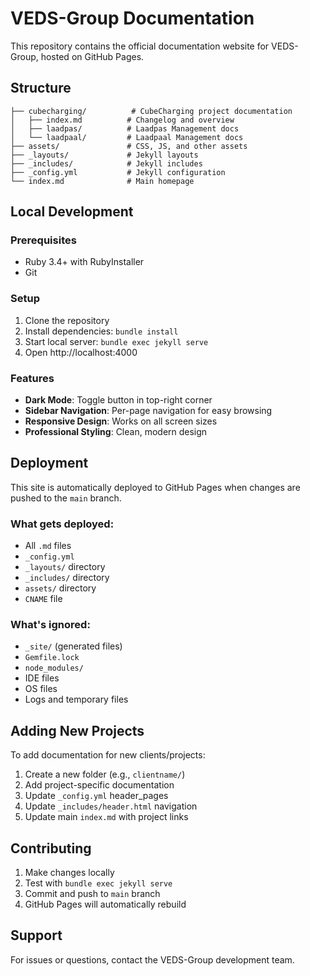 # VEDS-Group Documentation

This repository contains the official documentation website for VEDS-Group, hosted on GitHub Pages.

## Structure

```
├── cubecharging/          # CubeCharging project documentation
│   ├── index.md          # Changelog and overview
│   ├── laadpas/          # Laadpas Management docs
│   └── laadpaal/         # Laadpaal Management docs
├── assets/               # CSS, JS, and other assets
├── _layouts/             # Jekyll layouts
├── _includes/            # Jekyll includes
├── _config.yml           # Jekyll configuration
└── index.md              # Main homepage
```

## Local Development

### Prerequisites
- Ruby 3.4+ with RubyInstaller
- Git

### Setup
1. Clone the repository
2. Install dependencies: `bundle install`
3. Start local server: `bundle exec jekyll serve`
4. Open http://localhost:4000

### Features
- **Dark Mode**: Toggle button in top-right corner
- **Sidebar Navigation**: Per-page navigation for easy browsing
- **Responsive Design**: Works on all screen sizes
- **Professional Styling**: Clean, modern design

## Deployment

This site is automatically deployed to GitHub Pages when changes are pushed to the `main` branch.

### What gets deployed:
- All `.md` files
- `_config.yml`
- `_layouts/` directory
- `_includes/` directory
- `assets/` directory
- `CNAME` file

### What's ignored:
- `_site/` (generated files)
- `Gemfile.lock`
- `node_modules/`
- IDE files
- OS files
- Logs and temporary files

## Adding New Projects

To add documentation for new clients/projects:

1. Create a new folder (e.g., `clientname/`)
2. Add project-specific documentation
3. Update `_config.yml` header_pages
4. Update `_includes/header.html` navigation
5. Update main `index.md` with project links

## Contributing

1. Make changes locally
2. Test with `bundle exec jekyll serve`
3. Commit and push to `main` branch
4. GitHub Pages will automatically rebuild

## Support

For issues or questions, contact the VEDS-Group development team.
